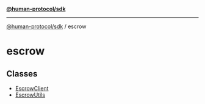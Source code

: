 [**@human-protocol/sdk**](../README.md)

***

[@human-protocol/sdk](../modules.md) / escrow

# escrow

## Classes

- [EscrowClient](classes/EscrowClient.md)
- [EscrowUtils](classes/EscrowUtils.md)
